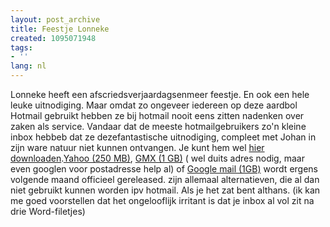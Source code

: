```yaml
---
layout: post_archive
title: Feestje Lonneke
created: 1095071948
tags:
- ''
lang: nl
---
```

Lonneke heeft een afscriedsverjaardagsenmeer feestje. En ook een hele leuke uitnodiging. Maar omdat zo ongeveer iedereen op deze aardbol Hotmail gebruikt hebben ze bij hotmail nooit eens zitten nadenken over zaken als service. Vandaar dat de meeste hotmailgebruikers zo'n kleine inbox hebbeb dat ze dezefantastische uitnodiging, compleet met Johan in zijn ware natuur niet kunnen ontvangen. Je kunt hem wel [hier downloaden](/misc/2uitnodigingLon.zip).<!--break-->[Yahoo (250 MB)](http://mail.yahoo.com/), [GMX (1 GB)](http://www.gmx.net) ( wel duits adres nodig, maar even googlen voor postadresse help al) of [Google mail (1GB)](http://www.gmail.com) wordt ergens volgende maand officieel gereleased. zijn allemaal alternatieven, die al dan niet gebruikt kunnen worden ipv hotmail. Als je het zat bent althans. (ik kan me goed voorstellen dat het ongelooflijk irritant is dat je inbox al vol zit na drie Word-filetjes)
